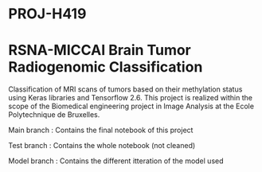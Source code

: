 # PROJ-H419
# RSNA-MICCAI Brain Tumor Radiogenomic Classification
Classification of MRI scans of tumors based on their methylation status using Keras libraries and Tensorflow 2.6. This project is realized within the scope of the Biomedical engineering project in Image Analysis at the Ecole Polytechnique de Bruxelles.

Main branch :
Contains the final notebook of this project

Test branch : 
Contains the whole notebook (not cleaned)

Model branch : 
Contains the different itteration of the model used
